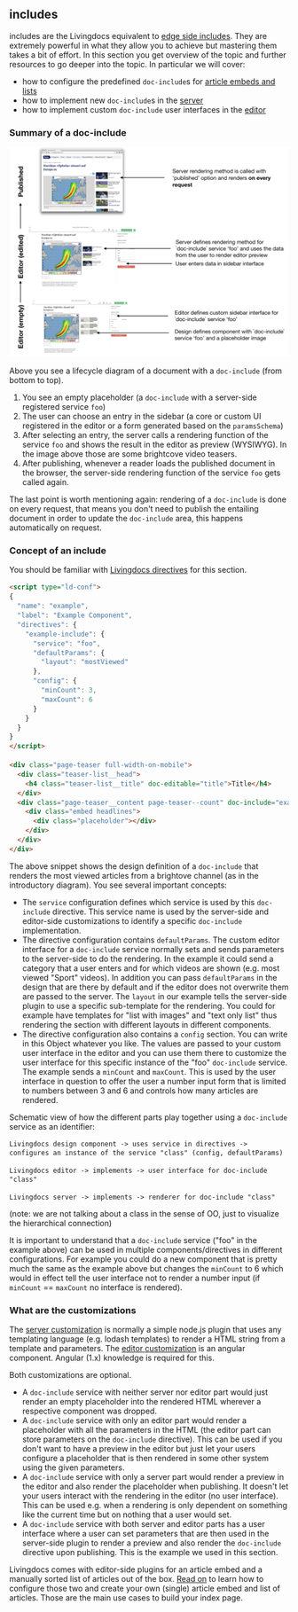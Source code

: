 ## includes

includes are the Livingdocs equivalent to [edge side includes](https://en.wikipedia.org/wiki/Edge_Side_Includes). They are extremely powerful in what they allow you to achieve but mastering them takes a bit of effort. In this section you get overview of the topic and further resources to go deeper into the topic.
In particular we will cover:
- how to configure the predefined `doc-include`s for [article embeds and lists](./article_and_list_includes.md)
- how to implement new `doc-include`s in the [server](./server_customization.md)
- how to implement custom `doc-include` user interfaces in the [editor](./editor_customization.md)

### Summary of a doc-include

![doc-include lifecycle](images/time-diagram-doc-include.jpeg)

Above you see a lifecycle diagram of a document with a `doc-include` (from bottom to top).

1. You see an empty placeholder (a `doc-include` with a server-side registered service `foo`)
2. The user can choose an entry in the sidebar (a core or custom UI registered in the editor or a form generated based on the `paramsSchema`)
3. After selecting an entry, the server calls a rendering function of the service `foo` and shows the result in the editor as preview (WYSIWYG). In the image above those are some brightcove video teasers.
4. After publishing, whenever a reader loads the published document in the browser, the server-side rendering function of the service `foo` gets called again.

The last point is worth mentioning again: rendering of a `doc-include` is done on every request, that means you don't need to publish the entailing document in order to update the `doc-include` area, this happens automatically on request.


### Concept of an include

You should be familiar with [Livingdocs directives](../project-config/design.md#components) for this section.

```html
<script type="ld-conf">
{
  "name": "example",
  "label": "Example Component",
  "directives": {
    "example-include": {
      "service": "foo",
      "defaultParams": {
        "layout": "mostViewed"
      },
      "config": {
        "minCount": 3,
        "maxCount": 6
      }
    }
  }
}
</script>

<div class="page-teaser full-width-on-mobile">
  <div class="teaser-list__head">
    <h4 class="teaser-list__title" doc-editable="title">Title</h4>
  </div>
  <div class="page-teaser__content page-teaser--count" doc-include="example-include">
    <div class="embed headlines">
      <div class="placeholder"></div>
    </div>
  </div>
</div>
```

The above snippet shows the design definition of a `doc-include` that renders the most viewed articles from a brightove channel (as in the introductory diagram).
You see several important concepts:
- The `service` configuration defines which service is used by this `doc-include` directive. This service name is used by the server-side and editor-side customizations to identify a specific `doc-include` implementation.
- The directive configuration contains `defaultParams`. The custom editor interface for a `doc-include` service normally sets and sends parameters to the server-side to do the rendering. In the example it could send a category that a user enters and for which videos are shown (e.g. most viewed "Sport" videos). In addition you can pass `defaultParams` in the design that are there by default and if the editor does not overwrite them are passed to the server. The `layout` in our example tells the server-side plugin to use a specific sub-template for the rendering. You could for example have templates for "list with images" and "text only list" thus rendering the section with different layouts in different components.
- The directive configuration also contains a `config` section. You can write in this Object whatever you like. The values are passed to your custom user interface in the editor and you can use them there to customize the user interface for this specific instance of the "foo" `doc-include` service. The example sends a `minCount` and `maxCount`. This is used by the user interface in question to offer the user a number input form that is limited to numbers between 3 and 6 and controls how many articles are rendered.

Schematic view of how the different parts play together using a `doc-include` service as an identifier:
```
Livingdocs design component -> uses service in directives -> configures an instance of the service "class" (config, defaultParams)

Livingdocs editor -> implements -> user interface for doc-include "class"

Livingdocs server -> implements -> renderer for doc-include "class"
```

(note: we are not talking about a class in the sense of OO, just to visualize the hierarchical connection)

It is important to understand that a `doc-include` service ("foo" in the example above) can be used in multiple components/directives in different configurations. For example you could do a new component that is pretty much the same as the example above but changes the `minCount` to 6 which would in effect tell the user interface not to render a number input (if `minCount` == `maxCount` no interface is rendered).

### What are the customizations

The [server customization](./server_customization.md) is normally a simple node.js plugin that uses any templating language (e.g. lodash templates) to render a HTML string from a template and parameters.
The [editor customization](./editor_customization.md) is an angular component. Angular (1.x) knowledge is required for this.

Both customizations are optional.
- A `doc-include` service with neither server nor editor part would just render an empty placeholder into the rendered HTML wherever a respective component was dropped.
- A `doc-include` service with only an editor part would render a placeholder with all the parameters in the HTML (the editor part can store parameters on the `doc-include` directive). This can be used if you don't want to have a preview in the editor but just let your users configure a placeholder that is then rendered in some other system using the given parameters.
- A `doc-include` service with only a server part would render a preview in the editor and also render the placeholder when publishing. It doesn't let your users interact with the rendering in the editor (no user interface). This can be used e.g. when a rendering is only dependent on something like the current time but on nothing that a user would set.
- A `doc-include` service with both server and editor parts has a user interface where a user can set parameters that are then used in the server-side plugin to render a preview and also render the `doc-include` directive upon publishing. This is the example we used in this section.

Livingdocs comes with editor-side plugins for an article embed and a manually sorted list of articles out of the box. [Read on](./article_and_list_includes.md) to learn how to configure those two and create your own (single) article embed and list of articles. Those are the main use cases to build your index page.
